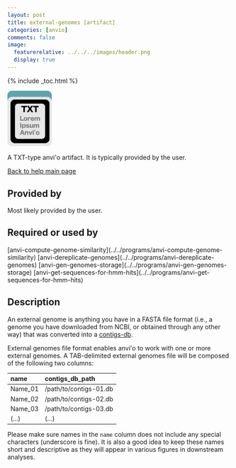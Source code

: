 ```yaml
---
layout: post
title: external-genomes [artifact]
categories: [anvio]
comments: false
image:
  featurerelative: ../../../images/header.png
  display: true
---
```



{% include _toc.html %}


<img src="../../images/icons/TXT.png" alt="TXT" style="width:100px; border:none" />

A TXT-type anvi'o artifact. It is typically provided by the user.

[Back to help main page](../../)

## Provided by


Most likely provided by the user.


## Required or used by

<p style="text-align: left" markdown="1"><span class="artifact-r">[anvi-compute-genome-similarity](../../programs/anvi-compute-genome-similarity)</span> <span class="artifact-r">[anvi-dereplicate-genomes](../../programs/anvi-dereplicate-genomes)</span> <span class="artifact-r">[anvi-gen-genomes-storage](../../programs/anvi-gen-genomes-storage)</span> <span class="artifact-r">[anvi-get-sequences-for-hmm-hits](../../programs/anvi-get-sequences-for-hmm-hits)</span></p>

## Description

An external genome is anything you have in a FASTA file format (i.e., a genome you have downloaded from NCBI, or obtained through any other way) that was converted into a [contigs-db](/software/anvio/help/artifacts/contigs-db).

External genomes file format enables anvi&#39;o to work with one or more external genomes. A TAB-delimited external genomes file will be composed of the following two columns:

|name|contigs_db_path|
|:--|:--|
|Name_01|/path/to/contigs-01.db|
|Name_02|/path/to/contigs-02.db|
|Name_03|/path/to/contigs-03.db|
|(...)|(...)|

Please make sure names in the `name` column does not include any special characters (underscore is fine). It is also a good idea to keep these names short and descriptive as they will appear in various figures in downstream analyses.


